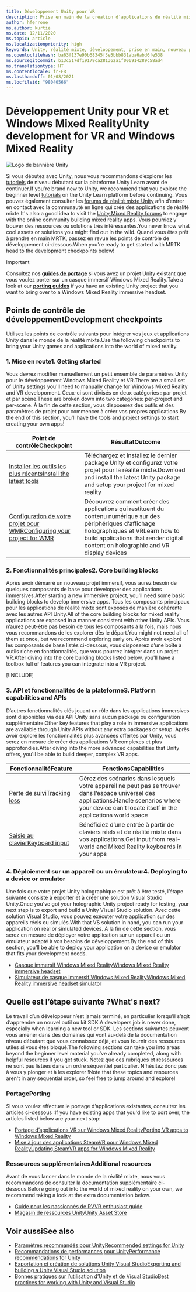 ```yaml
---
title: Développement Unity pour VR
description: Prise en main de la création d’applications de réalité mixte dans Unity pour les casques immersifs VR et Windows Mixed Reality.
author: hferrone
ms.author: kurtie
ms.date: 12/11/2020
ms.topic: article
ms.localizationpriority: high
keywords: Unity, réalité mixte, développement, prise en main, nouveau projet, portage, fonctionnalité, caméra, simulation, émulation, documentation, casque de réalité mixte, casque windows mixed reality, casque de réalité virtuelle, qu’est-ce que la réalité virtuelle, qu’est-ce que la réalité augmentée, MRTK, mixed reality toolkit, entrée vocale, caméra localisable, émulateur, Azure, tutoriels
ms.openlocfilehash: ba63f137e90b68345f3e5bbb831aba6abd6fe538
ms.sourcegitcommit: b13c517df19179ca281362a1f006914289c58ad4
ms.translationtype: HT
ms.contentlocale: fr-FR
ms.lasthandoff: 01/08/2021
ms.locfileid: "98040566"
---
```

# <a name="unity-development-for-vr-and-windows-mixed-reality"></a><span data-ttu-id="aa6d9-104">Développement Unity pour VR et Windows Mixed Reality</span><span class="sxs-lookup"><span data-stu-id="aa6d9-104">Unity development for VR and Windows Mixed Reality</span></span>

![Logo de bannière Unity](../images/unity_logo_banner.png)

<span data-ttu-id="aa6d9-106">Si vous débutez avec Unity, nous vous recommandons d’explorer les [tutoriels](https://unity3d.com/learn/tutorials) de niveau débutant sur la plateforme Unity Learn avant de continuer.</span><span class="sxs-lookup"><span data-stu-id="aa6d9-106">If you're brand new to Unity, we recommend that you explore the beginner level [tutorials](https://unity3d.com/learn/tutorials) on the Unity Learn platform before continuing.</span></span> <span data-ttu-id="aa6d9-107">Vous pouvez également consulter les [forums de réalité mixte Unity](https://forum.unity3d.com/forums/hololens.102/) afin d’entrer en contact avec la communauté en ligne qui crée des applications de réalité mixte.</span><span class="sxs-lookup"><span data-stu-id="aa6d9-107">It's also a good idea to visit the [Unity Mixed Reality forums](https://forum.unity3d.com/forums/hololens.102/) to engage with the online community building mixed reality apps.</span></span> <span data-ttu-id="aa6d9-108">Vous pourriez y trouver des ressources ou solutions très intéressantes.</span><span class="sxs-lookup"><span data-stu-id="aa6d9-108">You never know what cool assets or solutions you might find out in the wild.</span></span> <span data-ttu-id="aa6d9-109">Quand vous êtes prêt à prendre en main MRTK, passez en revue les points de contrôle de développement ci-dessous.</span><span class="sxs-lookup"><span data-stu-id="aa6d9-109">When you're ready to get started with MRTK head to the development checkpoints below!</span></span>

> [!IMPORTANT]
> <span data-ttu-id="aa6d9-110">Consultez nos **[guides de portage](../porting-apps/porting-overview.md)** si vous avez un projet Unity existant que vous voulez porter sur un casque immersif Windows Mixed Reality.</span><span class="sxs-lookup"><span data-stu-id="aa6d9-110">Take a look at our **[porting guides](../porting-apps/porting-overview.md)** if you have an existing Unity project that you want to bring over to a Windows Mixed Reality immersive headset.</span></span> 

## <a name="development-checkpoints"></a><span data-ttu-id="aa6d9-111">Points de contrôle de développement</span><span class="sxs-lookup"><span data-stu-id="aa6d9-111">Development checkpoints</span></span>

<span data-ttu-id="aa6d9-112">Utilisez les points de contrôle suivants pour intégrer vos jeux et applications Unity dans le monde de la réalité mixte.</span><span class="sxs-lookup"><span data-stu-id="aa6d9-112">Use the following checkpoints to bring your Unity games and applications into the world of mixed reality.</span></span> 

### <a name="1-getting-started"></a><span data-ttu-id="aa6d9-113">1. Mise en route</span><span class="sxs-lookup"><span data-stu-id="aa6d9-113">1. Getting started</span></span>

<span data-ttu-id="aa6d9-114">Vous devrez modifier manuellement un petit ensemble de paramètres Unity pour le développement Windows Mixed Reality et VR.</span><span class="sxs-lookup"><span data-stu-id="aa6d9-114">There are a small set of Unity settings you'll need to manually change for Windows Mixed Reality and VR developoment.</span></span> <span data-ttu-id="aa6d9-115">Ceux-ci sont divisés en deux catégories : par projet et par scène.</span><span class="sxs-lookup"><span data-stu-id="aa6d9-115">These are broken down into two categories: per-project and per-scene.</span></span> <span data-ttu-id="aa6d9-116">À la fin de cette section, vous disposerez des outils et des paramètres de projet pour commencer à créer vos propres applications.</span><span class="sxs-lookup"><span data-stu-id="aa6d9-116">By the end of this section, you'll have the tools and project settings to start creating your own apps!</span></span>

|  <span data-ttu-id="aa6d9-117">Point de contrôle</span><span class="sxs-lookup"><span data-stu-id="aa6d9-117">Checkpoint</span></span>  |  <span data-ttu-id="aa6d9-118">Résultat</span><span class="sxs-lookup"><span data-stu-id="aa6d9-118">Outcome</span></span>  |
| --- | --- |
| [<span data-ttu-id="aa6d9-119">Installer les outils les plus récents</span><span class="sxs-lookup"><span data-stu-id="aa6d9-119">Install the latest tools</span></span>](../install-the-tools.md) | <span data-ttu-id="aa6d9-120">Téléchargez et installez le dernier package Unity et configurez votre projet pour la réalité mixte.</span><span class="sxs-lookup"><span data-stu-id="aa6d9-120">Download and install the latest Unity package and setup your project for mixed reality</span></span> |
| [<span data-ttu-id="aa6d9-121">Configuration de votre projet pour WMR</span><span class="sxs-lookup"><span data-stu-id="aa6d9-121">Configuring your project for WMR</span></span>](configure-unity-project.md) | <span data-ttu-id="aa6d9-122">Découvrez comment créer des applications qui restituent du contenu numérique sur des périphériques d‘affichage holographiques et VR</span><span class="sxs-lookup"><span data-stu-id="aa6d9-122">Learn how to build applications that render digital content on holographic and VR display devices</span></span> |

### <a name="2-core-building-blocks"></a><span data-ttu-id="aa6d9-123">2. Fonctionnalités principales</span><span class="sxs-lookup"><span data-stu-id="aa6d9-123">2. Core building blocks</span></span>

<span data-ttu-id="aa6d9-124">Après avoir démarré un nouveau projet immersif, vous aurez besoin de quelques composants de base pour développer des applications immersives.</span><span class="sxs-lookup"><span data-stu-id="aa6d9-124">After starting a new immersive project, you'll need some basic building blocks to develop immersive apps.</span></span> <span data-ttu-id="aa6d9-125">Tous les composants principaux pour les applications de réalité mixte sont exposés de manière cohérente avec les autres API Unity.</span><span class="sxs-lookup"><span data-stu-id="aa6d9-125">All of the core building blocks for mixed reality applications are exposed in a manner consistent with other Unity APIs.</span></span> <span data-ttu-id="aa6d9-126">Vous n’aurez peut-être pas besoin de tous les composants à la fois, mais nous vous recommandons de les explorer dès le départ.</span><span class="sxs-lookup"><span data-stu-id="aa6d9-126">You might not need all of them at once, but we recommend exploring early on.</span></span> <span data-ttu-id="aa6d9-127">Après avoir exploré les composants de base listés ci-dessous, vous disposerez d’une boîte à outils riche en fonctionnalités, que vous pourrez intégrer dans un projet VR.</span><span class="sxs-lookup"><span data-stu-id="aa6d9-127">After diving into the core building blocks listed below, you'll have a toolbox full of features you can integrate into a VR project.</span></span>

[!INCLUDE[](../includes/unity-building-blocks-wmr.md)]

### <a name="3-platform-capabilities-and-apis"></a><span data-ttu-id="aa6d9-128">3. API et fonctionnalités de la plateforme</span><span class="sxs-lookup"><span data-stu-id="aa6d9-128">3. Platform capabilities and APIs</span></span>

<span data-ttu-id="aa6d9-129">D’autres fonctionnalités clés jouant un rôle dans les applications immersives sont disponibles via des API Unity sans aucun package ou configuration supplémentaire.</span><span class="sxs-lookup"><span data-stu-id="aa6d9-129">Other key features that play a role in immersive applications are available through Unity APIs without any extra packages or setup.</span></span> <span data-ttu-id="aa6d9-130">Après avoir exploré les fonctionnalités plus avancées offertes par Unity, vous serez en mesure de créer des applications VR complexes et plus approfondies.</span><span class="sxs-lookup"><span data-stu-id="aa6d9-130">After diving into the more advanced capabilities that Unity offers, you'll be able to build deeper, complex VR apps.</span></span>

|  <span data-ttu-id="aa6d9-131">Fonctionnalité</span><span class="sxs-lookup"><span data-stu-id="aa6d9-131">Feature</span></span>  |  <span data-ttu-id="aa6d9-132">Fonctions</span><span class="sxs-lookup"><span data-stu-id="aa6d9-132">Capabilities</span></span>  |
| --- | --- |
| [<span data-ttu-id="aa6d9-133">Perte de suivi</span><span class="sxs-lookup"><span data-stu-id="aa6d9-133">Tracking loss</span></span>](tracking-loss-in-unity.md) | <span data-ttu-id="aa6d9-134">Gérez des scénarios dans lesquels votre appareil ne peut pas se trouver dans l’espace universel des applications.</span><span class="sxs-lookup"><span data-stu-id="aa6d9-134">Handle scenarios where your device can't locate itself in the applications world space</span></span> |
| [<span data-ttu-id="aa6d9-135">Saisie au clavier</span><span class="sxs-lookup"><span data-stu-id="aa6d9-135">Keyboard input</span></span>](keyboard-input-in-unity.md) | <span data-ttu-id="aa6d9-136">Bénéficiez d’une entrée à partir de claviers réels et de réalité mixte dans vos applications.</span><span class="sxs-lookup"><span data-stu-id="aa6d9-136">Get input from real-world and Mixed Reality keyboards in your apps</span></span> |

### <a name="4-deploying-to-a-device-or-emulator"></a><span data-ttu-id="aa6d9-137">4. Déploiement sur un appareil ou un émulateur</span><span class="sxs-lookup"><span data-stu-id="aa6d9-137">4. Deploying to a device or emulator</span></span>

<span data-ttu-id="aa6d9-138">Une fois que votre projet Unity holographique est prêt à être testé, l’étape suivante consiste à exporter et à créer une solution Visual Studio Unity.</span><span class="sxs-lookup"><span data-stu-id="aa6d9-138">Once you've got your holographic Unity project ready for testing, your next step is to export and build a Unity Visual Studio solution.</span></span> <span data-ttu-id="aa6d9-139">Avec cette solution Visual Studio, vous pouvez exécuter votre application sur des appareils réels ou simulés.</span><span class="sxs-lookup"><span data-stu-id="aa6d9-139">With that VS solution in hand, you can run your application on real or simulated devices.</span></span> <span data-ttu-id="aa6d9-140">À la fin de cette section, vous serez en mesure de déployer votre application sur un appareil ou un émulateur adapté à vos besoins de développement.</span><span class="sxs-lookup"><span data-stu-id="aa6d9-140">By the end of this section, you'll be able to deploy your application on a device or emulator that fits your development needs.</span></span>

* [<span data-ttu-id="aa6d9-141">Casque immersif Windows Mixed Reality</span><span class="sxs-lookup"><span data-stu-id="aa6d9-141">Windows Mixed Reality immersive headset</span></span>](../platform-capabilities-and-apis/using-visual-studio.md)
* [<span data-ttu-id="aa6d9-142">Simulateur de casque immersif Windows Mixed Reality</span><span class="sxs-lookup"><span data-stu-id="aa6d9-142">Windows Mixed Reality immersive headset simulator</span></span>](../platform-capabilities-and-apis/using-the-windows-mixed-reality-simulator.md)

## <a name="whats-next"></a><span data-ttu-id="aa6d9-143">Quelle est l’étape suivante ?</span><span class="sxs-lookup"><span data-stu-id="aa6d9-143">What's next?</span></span>

<span data-ttu-id="aa6d9-144">Le travail d’un développeur n’est jamais terminé, en particulier lorsqu’il s’agit d’apprendre un nouvel outil ou kit SDK.</span><span class="sxs-lookup"><span data-stu-id="aa6d9-144">A developers job is never done, especially when learning a new tool or SDK.</span></span> <span data-ttu-id="aa6d9-145">Les sections suivantes peuvent vous amener dans des domaines qui vont au-delà de la documentation niveau débutant que vous connaissez déjà, et vous fournir des ressources utiles si vous êtes bloqué.</span><span class="sxs-lookup"><span data-stu-id="aa6d9-145">The following sections can take you into areas beyond the beginner level material you've already completed, along with helpful resources if you get stuck.</span></span> <span data-ttu-id="aa6d9-146">Notez que ces rubriques et ressources ne sont pas listées dans un ordre séquentiel particulier. N’hésitez donc pas à vous y plonger et à les explorer !</span><span class="sxs-lookup"><span data-stu-id="aa6d9-146">Note that these topics and resources aren't in any sequential order, so feel free to jump around and explore!</span></span>

### <a name="porting"></a><span data-ttu-id="aa6d9-147">Portage</span><span class="sxs-lookup"><span data-stu-id="aa6d9-147">Porting</span></span>

<span data-ttu-id="aa6d9-148">Si vous voulez effectuer le portage d’applications existantes, consultez les articles ci-dessous :</span><span class="sxs-lookup"><span data-stu-id="aa6d9-148">If you have existing apps that you'd like to port over, the articles listed below are your next stop:</span></span>

* [<span data-ttu-id="aa6d9-149">Portage d’applications VR sur Windows Mixed Reality</span><span class="sxs-lookup"><span data-stu-id="aa6d9-149">Porting VR apps to Windows Mixed Reality</span></span>](https://docs.microsoft.com/windows/mixed-reality/develop/porting-apps/porting-guides?tabs=project)
* [<span data-ttu-id="aa6d9-150">Mise à jour des applications SteamVR pour Windows Mixed Reality</span><span class="sxs-lookup"><span data-stu-id="aa6d9-150">Updating SteamVR apps for Windows Mixed Reality</span></span>](https://docs.microsoft.com/windows/mixed-reality/develop/porting-apps/updating-your-steamvr-application-for-windows-mixed-reality)

### <a name="additional-resources"></a><span data-ttu-id="aa6d9-151">Ressources supplémentaires</span><span class="sxs-lookup"><span data-stu-id="aa6d9-151">Additional resources</span></span>

<span data-ttu-id="aa6d9-152">Avant de vous lancer dans le monde de la réalité mixte, nous vous recommandons de consulter la documentation supplémentaire ci-dessous.</span><span class="sxs-lookup"><span data-stu-id="aa6d9-152">Before going out into the world of mixed reality on your own, we recommend taking a look at the extra documentation below.</span></span> 

* [<span data-ttu-id="aa6d9-153">Guide pour les passionnés de RV</span><span class="sxs-lookup"><span data-stu-id="aa6d9-153">VR enthusiast guide</span></span>](https://docs.microsoft.com/windows/mixed-reality/enthusiast-guide/vr-journey)
* [<span data-ttu-id="aa6d9-154">Magasin de ressources Unity</span><span class="sxs-lookup"><span data-stu-id="aa6d9-154">Unity Asset Store</span></span>](https://www.assetstore.unity3d.com)

## <a name="see-also"></a><span data-ttu-id="aa6d9-155">Voir aussi</span><span class="sxs-lookup"><span data-stu-id="aa6d9-155">See also</span></span> 

* [<span data-ttu-id="aa6d9-156">Paramètres recommandés pour Unity</span><span class="sxs-lookup"><span data-stu-id="aa6d9-156">Recommended settings for Unity</span></span>](recommended-settings-for-unity.md)
* [<span data-ttu-id="aa6d9-157">Recommandations de performances pour Unity</span><span class="sxs-lookup"><span data-stu-id="aa6d9-157">Performance recommendations for Unity</span></span>](performance-recommendations-for-unity.md)
* [<span data-ttu-id="aa6d9-158">Exportation et création de solutions Unity Visual Studio</span><span class="sxs-lookup"><span data-stu-id="aa6d9-158">Exporting and building a Unity Visual Studio solution</span></span>](exporting-and-building-a-unity-visual-studio-solution.md)
* [<span data-ttu-id="aa6d9-159">Bonnes pratiques sur l’utilisation d’Unity et de Visual Studio</span><span class="sxs-lookup"><span data-stu-id="aa6d9-159">Best practices for working with Unity and Visual Studio</span></span>](best-practices-for-working-with-unity-and-visual-studio.md)
